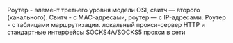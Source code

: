 Роутер - элемент третьего уровня модели OSI, свитч — второго (канального).
Свитч - с MAC-адресами, роутер — с IP-адресами. Роутер - с таблицами маршрутизации.
локальный прокси-сервер HTTP и стандартные интерфейсы SOCKS4A/SOCKS5 прокси в сети 


